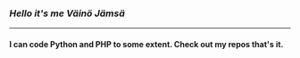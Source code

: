 
### *Hello it's me Väinö Jämsä*
---

#### I can code Python and PHP to some extent. Check out my repos that's it.
